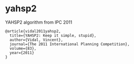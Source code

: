 # yahsp2
YAHSP2 algorithm from IPC 2011

```
@article{vidal2011yahsp2,
  title={YAHSP2: Keep it simple, stupid},
  author={Vidal, Vincent},
  journal={The 2011 International Planning Competition},
  volume={83},
  year={2011}
}
```
